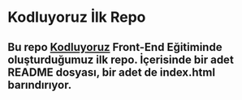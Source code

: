 # Kodluyoruz İlk Repo

Bu repo [Kodluyoruz](https://www.kodluyoruz.org/cs50/) Front-End Eğitiminde oluşturduğumuz ilk repo. İçerisinde bir adet README dosyası, bir adet de index.html barındırıyor.
-------


